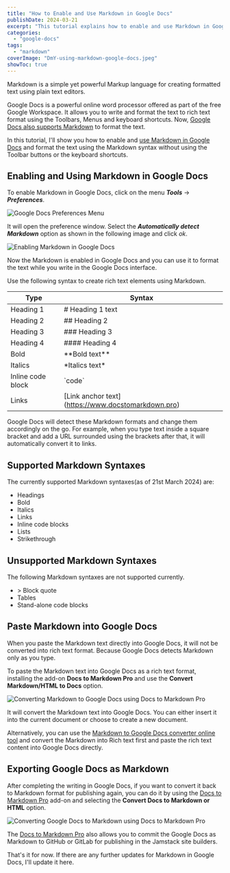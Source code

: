 ```yaml
---
title: "How to Enable and Use Markdown in Google Docs"
publishDate: 2024-03-21
excerpt: "This tutorial explains how to enable and use Markdown in Google Docs and also shows how to paste Markdown into Google Docs as a rich text."
categories: 
  - "google-docs"
tags: 
  - "markdown"
coverImage: "DmY-using-markdown-google-docs.jpeg"
showToc: true
---
```


Markdown is a simple yet powerful Markup language for creating formatted text using plain text editors.

Google Docs is a powerful online word processor offered as part of the free Google Workspace. It allows you to write and format the text to rich text format using the Toolbars, Menus and keyboard shortcuts. Now, [Google Docs also supports Markdown](https://workspaceupdates.googleblog.com/2022/03/compose-with-markdown-in-google-docs-on.html) to format the text.

In this tutorial, I'll show you how to enable and [use Markdown in Google Docs](https://support.google.com/docs/answer/12014036?hl=en) and format the text using the Markdown syntax without using the Toolbar buttons or the keyboard shortcuts.

<!-- toc -->

## Enabling and Using Markdown in Google Docs

To enable Markdown in Google Docs, click on the menu _**Tools**_ -> _**Preferences**_.

![Google Docs Preferences Menu](/dT9-google-docs-preferences-menu.png)

It will open the preference window. Select the _**Automatically detect Markdown**_ option as shown in the following image and click _ok_.

![Enabling Markdown in Google Docs](/j3B-enabling-markdown-google-docs.png)

Now the Markdown is enabled in Google Docs and you can use it to format the text while you write in the Google Docs interface.

Use the following syntax to create rich text elements using Markdown.

| Type | Syntax |
| --- | --- |
| Heading 1 | \# Heading 1 text |
| Heading 2 | \## Heading 2 |
| Heading 3 | \### Heading 3 |
| Heading 4 | \#### Heading 4 |
| Bold | \*\*Bold text\*\* |
| Italics | \*Italics text\* |
| Inline code block | \`code\` |
| Links | \[Link anchor text\](https://www.docstomarkdown.pro) |

Google Docs will detect these Markdown formats and change them accordingly on the go. For example, when you type text inside a square bracket and add a URL surrounded using the brackets after that, it will automatically convert it to links.

## Supported Markdown Syntaxes

The currently supported Markdown syntaxes(as of 21st March 2024) are:

- Headings
- Bold
- Italics
- Links
- Inline code blocks
- Lists
- Strikethrough

## Unsupported Markdown Syntaxes

The following Markdown syntaxes are not supported currently.

- \> Block quote
- Tables
- Stand-alone code blocks

## Paste Markdown into Google Docs

When you paste the Markdown text directly into Google Docs, it will not be converted into rich text format. Because Google Docs detects Markdown only as you type.

To paste the Markdown text into Google Docs as a rich text format, installing the add-on **Docs to Markdown Pro** and use the **Convert Markdown/HTML to Docs** option.

![Converting Markdown to Google Docs using Docs to Markdown Pro](/nEV-converting-markdown-google-docs-using-docs.png)

It will convert the Markdown text into Google Docs. You can either insert it into the current document or choose to create a new document.

Alternatively, you can use the [Markdown to Google Docs converter online tool](https://www.docstomarkdown.pro/convert-markdown-to-google-docs-online/) and convert the Markdown into Rich text first and paste the rich text content into Google Docs directly.

## Exporting Google Docs as Markdown

After completing the writing in Google Docs, if you want to convert it back to Markdown format for publishing again, you can do it by using the [Docs to Markdown Pro](https://workspace.google.com/marketplace/app/docs_to_markdown_pro/483386994804) add-on and selecting the **Convert Docs to Markdown or HTML** option.

![Converting Google Docs to Markdown using Docs to Markdown Pro](/uJO-converting-google-docs-markdown-using-docs.png)

The [Docs to Markdown Pro](https://www.docstomarkdown.pro) also allows you to commit the Google Docs as Markdown to GitHub or GitLab for publishing in the Jamstack site builders.

That's it for now. If there are any further updates for Markdown in Google Docs, I'll update it here.
